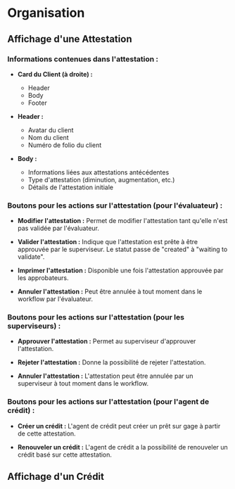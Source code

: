 # Organisation

## Affichage d'une Attestation

### Informations contenues dans l'attestation :

- **Card du Client (à droite) :**
  - Header
  - Body
  - Footer

- **Header :**
  - Avatar du client
  - Nom du client
  - Numéro de folio du client

- **Body :**
  - Informations liées aux attestations antécédentes
  - Type d'attestation (diminution, augmentation, etc.)
  - Détails de l'attestation initiale

### Boutons pour les actions sur l'attestation (pour l'évaluateur) :

- **Modifier l'attestation :** Permet de modifier l'attestation tant qu'elle n'est pas validée par l'évaluateur.

- **Valider l'attestation :** Indique que l'attestation est prête à être approuvée par le superviseur. Le statut passe de "created" à "waiting to validate".

- **Imprimer l'attestation :** Disponible une fois l'attestation approuvée par les approbateurs.

- **Annuler l'attestation :** Peut être annulée à tout moment dans le workflow par l'évaluateur.

### Boutons pour les actions sur l'attestation (pour les superviseurs) :

- **Approuver l'attestation :** Permet au superviseur d'approuver l'attestation.

- **Rejeter l'attestation :** Donne la possibilité de rejeter l'attestation.

- **Annuler l'attestation :** L'attestation peut être annulée par un superviseur à tout moment dans le workflow.

### Boutons pour les actions sur l'attestation (pour l'agent de crédit) :

- **Créer un crédit :** L'agent de crédit peut créer un prêt sur gage à partir de cette attestation.

- **Renouveler un crédit :** L'agent de crédit a la possibilité de renouveler un crédit basé sur cette attestation.

## Affichage d'un Crédit


